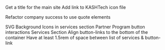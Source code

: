 Get a title for the main site
Add link to KASHTech icon file

Refactor company success to use quote elements

SVG Background Icons in services section
Partner Program button interactions
Services Section
    Align button-links to the bottom of the container
    Have at least 1.5rem of space between list of services & button-link